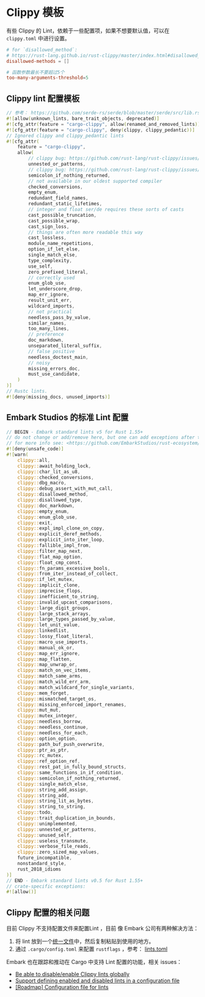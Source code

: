# Clippy 模板

有些 Clippy 的 Lint，依赖于一些配置项，如果不想要默认值，可以在 `clippy.toml` 中进行设置。

```toml
# for `disallowed_method`:
# https://rust-lang.github.io/rust-clippy/master/index.html#disallowed_method
disallowed-methods = []

# 函数参数最长不要超过5个
too-many-arguments-threshold=5
```



## Clippy lint 配置模板

```rust
// 参考： https://github.com/serde-rs/serde/blob/master/serde/src/lib.rs
#![allow(unknown_lints, bare_trait_objects, deprecated)]
#![cfg_attr(feature = "cargo-clippy", allow(renamed_and_removed_lints))]
#![cfg_attr(feature = "cargo-clippy", deny(clippy, clippy_pedantic))]
// Ignored clippy and clippy_pedantic lints
#![cfg_attr(
    feature = "cargo-clippy",
    allow(
        // clippy bug: https://github.com/rust-lang/rust-clippy/issues/5704
        unnested_or_patterns,
        // clippy bug: https://github.com/rust-lang/rust-clippy/issues/7768
        semicolon_if_nothing_returned,
        // not available in our oldest supported compiler
        checked_conversions,
        empty_enum,
        redundant_field_names,
        redundant_static_lifetimes,
        // integer and float ser/de requires these sorts of casts
        cast_possible_truncation,
        cast_possible_wrap,
        cast_sign_loss,
        // things are often more readable this way
        cast_lossless,
        module_name_repetitions,
        option_if_let_else,
        single_match_else,
        type_complexity,
        use_self,
        zero_prefixed_literal,
        // correctly used
        enum_glob_use,
        let_underscore_drop,
        map_err_ignore,
        result_unit_err,
        wildcard_imports,
        // not practical
        needless_pass_by_value,
        similar_names,
        too_many_lines,
        // preference
        doc_markdown,
        unseparated_literal_suffix,
        // false positive
        needless_doctest_main,
        // noisy
        missing_errors_doc,
        must_use_candidate,
    )
)]
// Rustc lints.
#![deny(missing_docs, unused_imports)]
```

##  Embark Studios 的标准 Lint 配置

```rust
// BEGIN - Embark standard lints v5 for Rust 1.55+
// do not change or add/remove here, but one can add exceptions after this section
// for more info see: <https://github.com/EmbarkStudios/rust-ecosystem/issues/59>
#![deny(unsafe_code)]
#![warn(
    clippy::all,
    clippy::await_holding_lock,
    clippy::char_lit_as_u8,
    clippy::checked_conversions,
    clippy::dbg_macro,
    clippy::debug_assert_with_mut_call,
    clippy::disallowed_method,
    clippy::disallowed_type,
    clippy::doc_markdown,
    clippy::empty_enum,
    clippy::enum_glob_use,
    clippy::exit,
    clippy::expl_impl_clone_on_copy,
    clippy::explicit_deref_methods,
    clippy::explicit_into_iter_loop,
    clippy::fallible_impl_from,
    clippy::filter_map_next,
    clippy::flat_map_option,
    clippy::float_cmp_const,
    clippy::fn_params_excessive_bools,
    clippy::from_iter_instead_of_collect,
    clippy::if_let_mutex,
    clippy::implicit_clone,
    clippy::imprecise_flops,
    clippy::inefficient_to_string,
    clippy::invalid_upcast_comparisons,
    clippy::large_digit_groups,
    clippy::large_stack_arrays,
    clippy::large_types_passed_by_value,
    clippy::let_unit_value,
    clippy::linkedlist,
    clippy::lossy_float_literal,
    clippy::macro_use_imports,
    clippy::manual_ok_or,
    clippy::map_err_ignore,
    clippy::map_flatten,
    clippy::map_unwrap_or,
    clippy::match_on_vec_items,
    clippy::match_same_arms,
    clippy::match_wild_err_arm,
    clippy::match_wildcard_for_single_variants,
    clippy::mem_forget,
    clippy::mismatched_target_os,
    clippy::missing_enforced_import_renames,
    clippy::mut_mut,
    clippy::mutex_integer,
    clippy::needless_borrow,
    clippy::needless_continue,
    clippy::needless_for_each,
    clippy::option_option,
    clippy::path_buf_push_overwrite,
    clippy::ptr_as_ptr,
    clippy::rc_mutex,
    clippy::ref_option_ref,
    clippy::rest_pat_in_fully_bound_structs,
    clippy::same_functions_in_if_condition,
    clippy::semicolon_if_nothing_returned,
    clippy::single_match_else,
    clippy::string_add_assign,
    clippy::string_add,
    clippy::string_lit_as_bytes,
    clippy::string_to_string,
    clippy::todo,
    clippy::trait_duplication_in_bounds,
    clippy::unimplemented,
    clippy::unnested_or_patterns,
    clippy::unused_self,
    clippy::useless_transmute,
    clippy::verbose_file_reads,
    clippy::zero_sized_map_values,
    future_incompatible,
    nonstandard_style,
    rust_2018_idioms
)]
// END - Embark standard lints v0.5 for Rust 1.55+
// crate-specific exceptions:
#![allow()]

```

## Clippy 配置的相关问题

目前 Clippy 不支持配置文件来配置Lint ，目前 像 Embark 公司有两种解决方法：

1.  将 lint 放到一个[统一文件](https://github.com/EmbarkStudios/rust-ecosystem/blob/main/lints.rs)中，然后复制粘贴到使用的地方。
2. 通过 `.cargo/config.toml` 来配置 `rustflags`  ，参考： [lints.toml](https://github.com/EmbarkStudios/rust-ecosystem/blob/main/lints.toml) 

Embark 也在跟踪和推动在 Cargo 中支持 Lint 配置的功能，相关 issues：

- [Be able to disable/enable Clippy lints globally](https://github.com/EmbarkStudios/rust-ecosystem/issues/22)
- [Support defining enabled and disabled lints in a configuration file](https://github.com/rust-lang/cargo/issues/5034)
- [[Roadmap] Configuration file for lints](https://github.com/rust-lang/rust-clippy/issues/6625)
